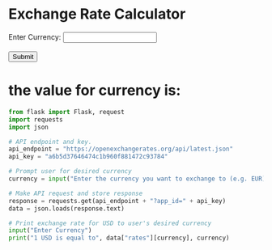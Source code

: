 <html>
  <head>
    <title>Exchange Rate Calculator</title>
    <script>
      function calculateExchangeRate() {
        // Get the user's desired currency
        var currency = document.getElementById("currency").value;
        document.getElementById("money").innerHTML = currency;

        // Make API request and store response
        var api_endpoint = "https://openexchangerates.org/api/latest.json";
        var api_key = "a6b5d37646474c1b960f881472c93784";
        var response = new XMLHttpRequest();
        response.open("GET", api_endpoint + "?app_id=" + api_key, false);
        response.send();

        // Parse the API response
        var data = JSON.parse(response.responseText);

        // Calculate the exchange rate for USD to the user's desired currency
        var exchangeRate = data["rates"][currency];

        // Update the output div with the exchange rate
        document.getElementById("output").innerHTML = "1 USD is equal to " + exchangeRate + " " + currency;
      }
  </script>
  </head>
  <body onload="calculateExchangeRate()">
    <h1>Exchange Rate Calculator</h1>
    <form>
      <label for="currency">Enter Currency:</label>
      <input type="text" id="currency" name="currency">
      <br><br>
      <input type="button" value="Submit" onclick="calculateExchangeRate()">
    </form>
    <div id="output"></div>
    <h1>
      the value for currency is:
      <span id="money"></span>
    </h1>
  </body>
</html>



```python
from flask import Flask, request
import requests
import json 

# API endpoint and key.
api_endpoint = "https://openexchangerates.org/api/latest.json"
api_key = "a6b5d37646474c1b960f881472c93784"

# Prompt user for desired currency
currency = input("Enter the currency you want to exchange to (e.g. EUR): ")

# Make API request and store response
response = requests.get(api_endpoint + "?app_id=" + api_key)
data = json.loads(response.text)

# Print exchange rate for USD to user's desired currency
input("Enter Currency")
print("1 USD is equal to", data["rates"][currency], currency)

```

